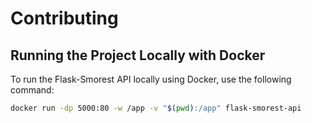# Contributing

## Running the Project Locally with Docker

To run the Flask-Smorest API locally using Docker, use the following command:

```bash
docker run -dp 5000:80 -w /app -v "$(pwd):/app" flask-smorest-api
